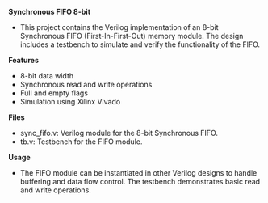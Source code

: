 **Synchronous FIFO 8-bit**
- This project contains the Verilog implementation of an 8-bit Synchronous FIFO (First-In-First-Out) memory module. The design includes a testbench to simulate and verify the functionality of the FIFO.

**Features**

- 8-bit data width
- Synchronous read and write operations
- Full and empty flags
- Simulation using Xilinx Vivado
  
**Files**
- sync_fifo.v: Verilog module for the 8-bit Synchronous FIFO.
- tb.v: Testbench for the FIFO module.

**Usage**
- The FIFO module can be instantiated in other Verilog designs to handle buffering and data flow control. The testbench demonstrates basic read and write operations.
